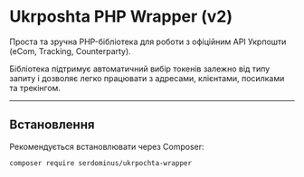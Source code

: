 # Ukrposhta PHP Wrapper (v2)

Проста та зручна PHP-бібліотека для роботи з офіційним API Укрпошти (eCom, Tracking, Counterparty).

Бібліотека підтримує автоматичний вибір токенів залежно від типу запиту і дозволяє легко працювати з адресами, клієнтами, посилками та трекінгом.

---

## Встановлення

Рекомендується встановлювати через Composer:

```bash
composer require serdominus/ukrpochta-wrapper
